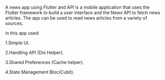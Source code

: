 A news app using Flutter and API is a mobile application that uses the Flutter framework to build a user interface and the News API to fetch news articles. The app can be used to read news articles from a variety of sources.

in this app used:

1.Simple UI.

2.Handling API (Dio Helper).

3.Shared Preferences (Cache helper).

4.State Management Bloc(Cubit).
